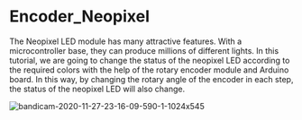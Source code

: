 # Encoder_Neopixel

The Neopixel LED module has many attractive features. With a microcontroller base, they can produce millions of different lights. In this tutorial, we are going to change the status of the neopixel LED according to the required colors with the help of the rotary encoder module and Arduino board. In this way, by changing the rotary angle of the encoder in each step, the status of the neopixel LED will also change.

![bandicam-2020-11-27-23-16-09-590-1-1024x545](https://user-images.githubusercontent.com/62047147/177602071-1069d1eb-523c-4223-b83c-5b1c88470c30.jpg)
